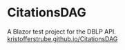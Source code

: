 # CitationsDAG
A Blazor test project for the DBLP API.
[kristofferstrube.github.io/CitationsDAG](https://kristofferstrube.github.io/CitationsDAG/)
